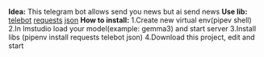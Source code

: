 **Idea:** This telegram bot allows send you news but ai send news
**Use lib:**
    [telebot](https://pytba.readthedocs.io/en/latest/index.html)
    [requests](https://requests.readthedocs.io/en/latest/index.html)
    [json](https://docs.python.org/3/library/json.html)
**How to install:**
    1.Create new virtual env(pipev shell)
    2.In lmstudio load your model(example: gemma3) and start server
    3.Install libs (pipenv install requests telebot json)
    4.Download this project, edit and start